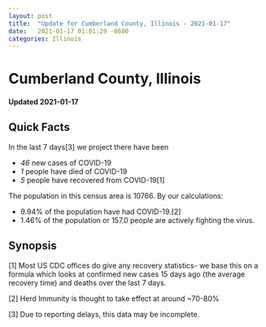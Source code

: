 ```yaml
---
layout: post
title:  "Update for Cumberland County, Illinois - 2021-01-17"
date:   2021-01-17 01:01:29 -0600
categories: Illinois
---
```


# Cumberland County, Illinois
#### Updated 2021-01-17

## Quick Facts

In the last 7 days[3] we project there have been
- *46* new cases of COVID-19
- *1* people have died of COVID-19
- *5* people have recovered from COVID-19[1]

The population in this census area is 10766. By our calculations:
- 9.94% of the population have had COVID-19.[2]
- 1.46% of the population or 157.0 people are actively fighting the virus.

## Synopsis




[1] Most US CDC offices do give any recovery statistics- we base this on a formula which looks at confirmed new cases
15 days ago (the average recovery time) and deaths over the last 7 days.

[2] Herd Immunity is thought to take effect at around ~70-80%

[3] Due to reporting delays, this data may be incomplete.
 
    